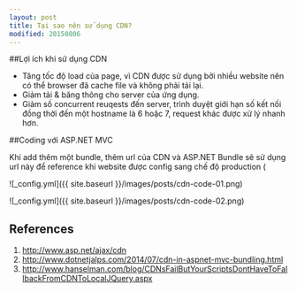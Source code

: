 ```yaml
---
layout: post
title: Tại sao nên sử dụng CDN?
modified: 20150806
---
```


##Lợi ích khi sử dụng CDN

- Tăng tốc độ load của page, vì CDN được sử dụng bởi nhiều website nên có thể browser đã cache file
và không phải tải lại.
- Giảm tải & băng thông cho server của ứng dụng.
- Giảm số concurrent reuqests đến server, trình duyệt giới hạn số kết nối đồng thời đến một hostname
là 6 hoặc 7, request khác được xử lý nhanh hơn.

##Coding với ASP.NET MVC

Khi add thêm một bundle, thêm url của CDN và ASP.NET Bundle sẽ sử dụng url này để reference khi
website được config sang chế độ production (

![_config.yml]({{ site.baseurl }}/images/posts/cdn-code-01.png)

![_config.yml]({{ site.baseurl }}/images/posts/cdn-code-02.png)

## References
1. http://www.asp.net/ajax/cdn
2. http://www.dotnetjalps.com/2014/07/cdn-in-aspnet-mvc-bundling.html
3. http://www.hanselman.com/blog/CDNsFailButYourScriptsDontHaveToFallbackFromCDNToLocalJQuery.aspx